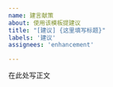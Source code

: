 ```yaml
---
name: 建言献策
about: 使用该模板提建议
title: "[建议] {这里填写标题}"
labels: '建议'
assignees: 'enhancement'

---
```


在此处写正文